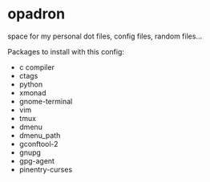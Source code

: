 opadron
=======

space for my personal dot files, config files, random files...

Packages to install with this config:
 - c compiler
 - ctags
 - python
 - xmonad
 - gnome-terminal
 - vim
 - tmux
 - dmenu
 - dmenu_path
 - gconftool-2
 - gnupg
 - gpg-agent
 - pinentry-curses

